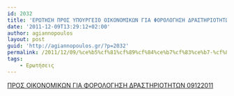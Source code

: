 ```yaml
---
id: 2032
title: 'ΕΡΩΤΗΣΗ ΠΡΟΣ ΥΠΟΥΡΓΕΙΟ ΟΙΚΟΝΟΜΙΚΩΝ ΓΙΑ ΦΟΡΟΛΟΓΗΣΗ ΔΡΑΣΤΗΡΙΟΤΗΤΩΝ 9-12-2011'
date: '2011-12-09T13:29:12+02:00'
author: agiannopoulos
layout: post
guid: 'http://agiannopoulos.gr/?p=2032'
permalink: /2011/12/09/%ce%b5%cf%81%cf%89%cf%84%ce%b7%cf%83%ce%b7-%cf%80%cf%81%ce%bf%cf%83-%cf%85%cf%80%ce%bf%cf%85%cf%81%ce%b3%ce%b5%ce%b9%ce%bf-%ce%bf%ce%b9%ce%ba%ce%bf%ce%bd%ce%bf%ce%bc%ce%b9%ce%ba%cf%89%ce%bd-%ce%b3-3/
tags:
    - Ερωτήσεις
---
```


[ΠΡΟΣ ΟΙΚΟΝΟΜΙΚΩΝ ΓΙΑ ΦΟΡΟΛΟΓΗΣΗ ΔΡΑΣΤΗΡΙΟΤΗΤΩΝ 09122011](/wp-content/uploads/2012/04/cf80cf81cebfcf83-cebfceb9cebacebfcebdcebfcebcceb9cebacf89cebd-ceb3ceb9ceb1-cf86cebfcf81cebfcebbcebfceb3ceb7cf83ceb7-ceb4cf81ceb1cf83.doc)